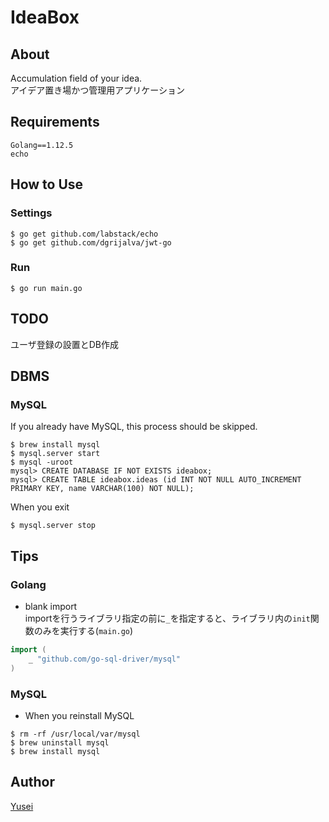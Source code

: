 # IdeaBox
## About
Accumulation field of your idea.  
アイデア置き場かつ管理用アプリケーション

## Requirements
```
Golang==1.12.5
echo
```

## How to Use
### Settings
```
$ go get github.com/labstack/echo
$ go get github.com/dgrijalva/jwt-go
```

### Run
```
$ go run main.go
```

## TODO
ユーザ登録の設置とDB作成

## DBMS
### MySQL
If you already have MySQL, this process should be skipped.
```
$ brew install mysql
$ mysql.server start
$ mysql -uroot
mysql> CREATE DATABASE IF NOT EXISTS ideabox;
mysql> CREATE TABLE ideabox.ideas (id INT NOT NULL AUTO_INCREMENT PRIMARY KEY, name VARCHAR(100) NOT NULL);
```

When you exit
```
$ mysql.server stop
```


## Tips
### Golang
- blank import  
importを行うライブラリ指定の前に`_`を指定すると、ライブラリ内の`init`関数のみを実行する(`main.go`)

```Go
import (
    _ "github.com/go-sql-driver/mysql"
)
```

### MySQL
- When you reinstall MySQL
```
$ rm -rf /usr/local/var/mysql
$ brew uninstall mysql
$ brew install mysql
```


## Author
[Yusei](https://github.com/index30)